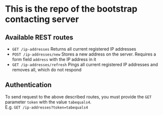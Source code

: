 # This is the repo of the bootstrap contacting server

## Available REST routes

* `GET /ip-addresses` Returns all current registered IP addresses
* `POST /ip-addresses/new` Stores a new address on the server. Requires a form field `address` with the IP address in it
* `GET /ip-addresses/refresh` Pings all current registered IP addresses and removes all, which do not respond

## Authentication

To send request to the above described routes, you must provide the `GET` parameter `token` with the value `tabequals4`.     
E.g. `GET /ip-addresses?token=tabequals4`